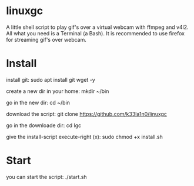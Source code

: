 # linuxgc
A little shell script to play gif's over a virtual webcam with ffmpeg and v4l2. All what you need is a Terminal (a Bash). It is recommended to use firefox for streaming gif's over webcam.

# Install
install git: sudo apt install git wget -y

create a new dir in your home:
mkdir ~/bin

go in the new dir:
cd ~/bin

download the script:
git clone https://github.com/k33la1n0/linuxgc

go in the downloade dir:
cd lgc

give the install-script execute-right (x):
sudo chmod +x install.sh

# Start
you can start the script:
./start.sh
